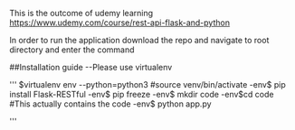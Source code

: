 This is the outcome of udemy learning https://www.udemy.com/course/rest-api-flask-and-python

In order to run the application download the repo and navigate to root directory and enter the command


##Installation guide --Please use virtualenv  

'''
$virtualenv env --python=python3
#source venv/bin/activate
-env$ pip install Flask-RESTful
-env$ pip freeze
-env$ mkdir code
-env$cd code #This actually contains the code
-env$ python app.py

'''
